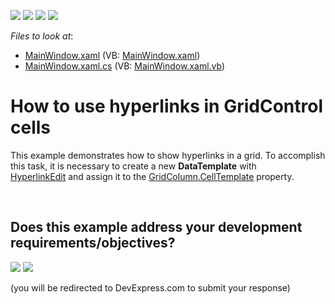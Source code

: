 <!-- default badges list -->
![](https://img.shields.io/endpoint?url=https://codecentral.devexpress.com/api/v1/VersionRange/128653668/10.1.4%2B)
[![](https://img.shields.io/badge/Open_in_DevExpress_Support_Center-FF7200?style=flat-square&logo=DevExpress&logoColor=white)](https://supportcenter.devexpress.com/ticket/details/E1379)
[![](https://img.shields.io/badge/📖_How_to_use_DevExpress_Examples-e9f6fc?style=flat-square)](https://docs.devexpress.com/GeneralInformation/403183)
[![](https://img.shields.io/badge/💬_Leave_Feedback-feecdd?style=flat-square)](#does-this-example-address-your-development-requirementsobjectives)
<!-- default badges end -->
<!-- default file list -->
*Files to look at*:

* [MainWindow.xaml](./CS/fGrid11/MainWindow.xaml) (VB: [MainWindow.xaml](./VB/fGrid11/MainWindow.xaml))
* [MainWindow.xaml.cs](./CS/fGrid11/MainWindow.xaml.cs) (VB: [MainWindow.xaml.vb](./VB/fGrid11/MainWindow.xaml.vb))
<!-- default file list end -->
# How to use hyperlinks in GridControl cells


<p>This example demonstrates how to show hyperlinks in a grid. To accomplish this task, it is necessary to create a new <strong>DataTemplate</strong> with <a href="https://documentation.devexpress.com/#WPF/CustomDocument117458">HyperlinkEdit</a> and assign it to the <a href="https://documentation.devexpress.com/#WPF/DevExpressXpfGridColumnBase_CellTemplatetopic">GridColumn.CellTemplate</a> property.</p>

<br/>


<!-- feedback -->
## Does this example address your development requirements/objectives?

[<img src="https://www.devexpress.com/support/examples/i/yes-button.svg"/>](https://www.devexpress.com/support/examples/survey.xml?utm_source=github&utm_campaign=wpf-data-grid-display-hyperlinks&~~~was_helpful=yes) [<img src="https://www.devexpress.com/support/examples/i/no-button.svg"/>](https://www.devexpress.com/support/examples/survey.xml?utm_source=github&utm_campaign=wpf-data-grid-display-hyperlinks&~~~was_helpful=no)

(you will be redirected to DevExpress.com to submit your response)
<!-- feedback end -->
